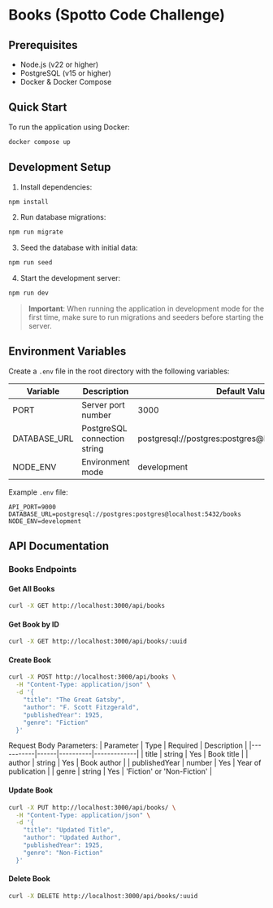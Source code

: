 # Books (Spotto Code Challenge)

## Prerequisites

- Node.js (v22 or higher)
- PostgreSQL (v15 or higher)
- Docker & Docker Compose

## Quick Start

To run the application using Docker:

```bash
docker compose up
```

## Development Setup

1. Install dependencies:
```bash
npm install
```

2. Run database migrations:
```bash
npm run migrate
```

3. Seed the database with initial data:
```bash
npm run seed
```

4. Start the development server:
```bash
npm run dev
```

> **Important**: When running the application in development mode for the first time, make sure to run migrations and seeders before starting the server.

## Environment Variables

Create a `.env` file in the root directory with the following variables:

| Variable | Description | Default Value |
|----------|-------------|---------------|
| PORT | Server port number | 3000 |
| DATABASE_URL | PostgreSQL connection string | postgresql://postgres:postgres@localhost:5432/books |
| NODE_ENV | Environment mode | development |

Example `.env` file:
```env
API_PORT=9000
DATABASE_URL=postgresql://postgres:postgres@localhost:5432/books
NODE_ENV=development
```

## API Documentation

### Books Endpoints

#### Get All Books
```bash
curl -X GET http://localhost:3000/api/books
```

#### Get Book by ID
```bash
curl -X GET http://localhost:3000/api/books/:uuid
```

#### Create Book
```bash
curl -X POST http://localhost:3000/api/books \
  -H "Content-Type: application/json" \
  -d '{
    "title": "The Great Gatsby",
    "author": "F. Scott Fitzgerald",
    "publishedYear": 1925,
    "genre": "Fiction"
  }'
```

Request Body Parameters:
| Parameter | Type | Required | Description |
|-----------|------|----------|-------------|
| title | string | Yes | Book title |
| author | string | Yes | Book author |
| publishedYear | number | Yes | Year of publication |
| genre | string | Yes | 'Fiction' or 'Non-Fiction' |

#### Update Book
```bash
curl -X PUT http://localhost:3000/api/books/ \
  -H "Content-Type: application/json" \
  -d '{
    "title": "Updated Title",
    "author": "Updated Author",
    "publishedYear": 1925,
    "genre": "Non-Fiction"
  }'
```

#### Delete Book
```bash
curl -X DELETE http://localhost:3000/api/books/:uuid
```
